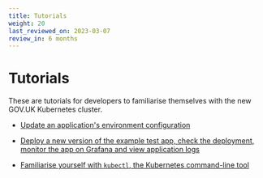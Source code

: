 ```yaml
---
title: Tutorials
weight: 20
last_reviewed_on: 2023-03-07
review_in: 6 months
---
```


# Tutorials

These are tutorials for developers to familiarise themselves with the new GOV.UK Kubernetes cluster.

- [Update an application's environment configuration](app-config-deploy-helm-chart)

- [Deploy a new version of the example test app, check the deployment, monitor the app on Grafana and view application logs](app-update-deploy-monitor-logs)

- [Familiarise yourself with `kubectl`, the Kubernetes command-line tool](k8s-command-line)
